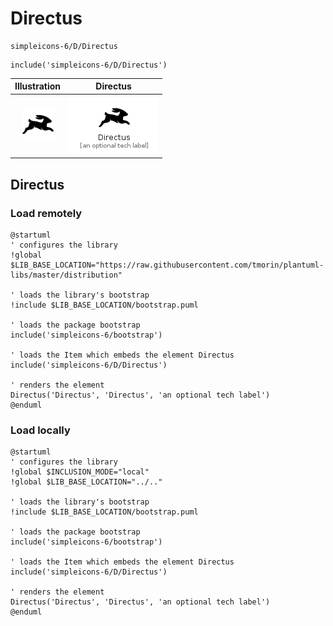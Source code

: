 # Directus


```text
simpleicons-6/D/Directus
```

```text
include('simpleicons-6/D/Directus')
```



| Illustration | Directus |
| :---: | :---: |
| ![illustration for Illustration](../../simpleicons-6/D/Directus.png) | ![illustration for Directus](../../simpleicons-6/D/Directus.Local.png) |




## Directus

### Load remotely
```plantuml
@startuml
' configures the library
!global $LIB_BASE_LOCATION="https://raw.githubusercontent.com/tmorin/plantuml-libs/master/distribution"

' loads the library's bootstrap
!include $LIB_BASE_LOCATION/bootstrap.puml

' loads the package bootstrap
include('simpleicons-6/bootstrap')

' loads the Item which embeds the element Directus
include('simpleicons-6/D/Directus')

' renders the element
Directus('Directus', 'Directus', 'an optional tech label')
@enduml
```

### Load locally
```plantuml
@startuml
' configures the library
!global $INCLUSION_MODE="local"
!global $LIB_BASE_LOCATION="../.."

' loads the library's bootstrap
!include $LIB_BASE_LOCATION/bootstrap.puml

' loads the package bootstrap
include('simpleicons-6/bootstrap')

' loads the Item which embeds the element Directus
include('simpleicons-6/D/Directus')

' renders the element
Directus('Directus', 'Directus', 'an optional tech label')
@enduml
```

